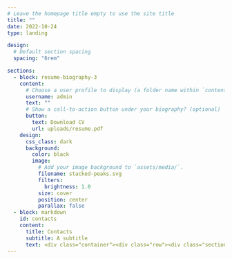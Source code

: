 ```yaml
---
# Leave the homepage title empty to use the site title
title: ""
date: 2022-10-24
type: landing

design:
  # Default section spacing
  spacing: "6rem"

sections:
  - block: resume-biography-3
    content:
      # Choose a user profile to display (a folder name within `content/authors/`)
      username: admin
      text: ""
      # Show a call-to-action button under your biography? (optional)
      button:
        text: Download CV
        url: uploads/resume.pdf
    design:
      css_class: dark
      background:
        color: black
        image:
          # Add your image background to `assets/media/`.
          filename: stacked-peaks.svg
          filters:
            brightness: 1.0
          size: cover
          position: center
          parallax: false
  - block: markdown
    id: contacts
    content:
      title: Contacts
      subtitle: A subtitle
      text: <div class="container"><div class="row"><div class="section-heading col-12 col-lg-4 mb-3 mb-lg-0 d-flex flex-column align-items-center align-items-lg-start"></div><div class="col-12 col-lg-8"><p>Feel free to reach out via one of the following options.</p><ul class="fa-ul"><li><i class="fa-li fas fa-envelope fa-2x" aria-hidden="true"></i><span id="person-email"><a href="mailto:gianmarco.pinna@uniroma2.it">gianmarco.pinna@uniroma2.it</a></span></li><li><i class="fa-li fas fa-phone fa-2x" aria-hidden="true"></i><span id="person-telephone"><a href="tel:+46%20724032450">+46 724032450</a></span></li><li><i class="fa-li fab fa-twitter fa-2x" aria-hidden="true"></i><a href="https://twitter.com/alessiamnc_" target="_blank" rel="noopener">Find me on X (former Twitter)</a></li></ul></div></div></div>
---
```

